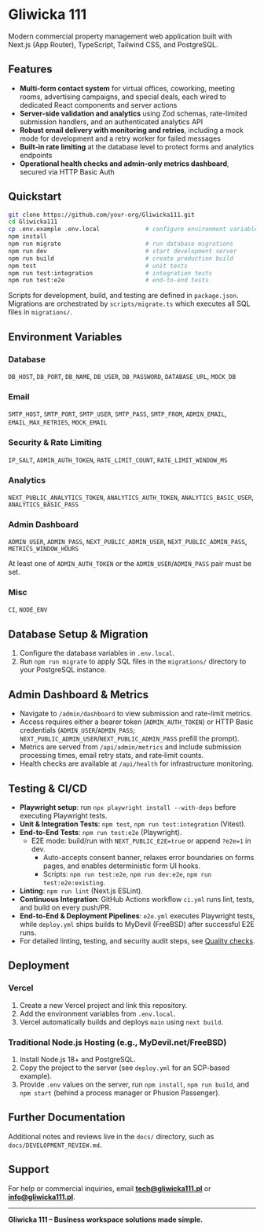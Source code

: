 # Gliwicka 111

Modern commercial property management web application built with Next.js (App Router), TypeScript, Tailwind CSS, and PostgreSQL.

## Features

- **Multi-form contact system** for virtual offices, coworking, meeting rooms, advertising campaigns, and special deals, each wired to dedicated React components and server actions
- **Server-side validation and analytics** using Zod schemas, rate-limited submission handlers, and an authenticated analytics API
- **Robust email delivery with monitoring and retries**, including a mock mode for development and a retry worker for failed messages
- **Built‑in rate limiting** at the database level to protect forms and analytics endpoints
- **Operational health checks and admin-only metrics dashboard**, secured via HTTP Basic Auth

## Quickstart

```bash
git clone https://github.com/your-org/Gliwicka111.git
cd Gliwicka111
cp .env.example .env.local             # configure environment variables
npm install
npm run migrate                        # run database migrations
npm run dev                            # start development server
npm run build                          # create production build
npm test                               # unit tests
npm run test:integration               # integration tests
npm run test:e2e                       # end-to-end tests
```

Scripts for development, build, and testing are defined in `package.json`.  
Migrations are orchestrated by `scripts/migrate.ts` which executes all SQL files in `migrations/`.

## Environment Variables

### Database
`DB_HOST`, `DB_PORT`, `DB_NAME`, `DB_USER`, `DB_PASSWORD`, `DATABASE_URL`, `MOCK_DB`

### Email
`SMTP_HOST`, `SMTP_PORT`, `SMTP_USER`, `SMTP_PASS`, `SMTP_FROM`, `ADMIN_EMAIL`, `EMAIL_MAX_RETRIES`, `MOCK_EMAIL`

### Security & Rate Limiting
`IP_SALT`, `ADMIN_AUTH_TOKEN`, `RATE_LIMIT_COUNT`, `RATE_LIMIT_WINDOW_MS`

### Analytics
`NEXT_PUBLIC_ANALYTICS_TOKEN`, `ANALYTICS_AUTH_TOKEN`, `ANALYTICS_BASIC_USER`, `ANALYTICS_BASIC_PASS`

### Admin Dashboard
`ADMIN_USER`, `ADMIN_PASS`, `NEXT_PUBLIC_ADMIN_USER`, `NEXT_PUBLIC_ADMIN_PASS`, `METRICS_WINDOW_HOURS`

At least one of `ADMIN_AUTH_TOKEN` or the `ADMIN_USER`/`ADMIN_PASS` pair must be set.

### Misc
`CI`, `NODE_ENV`

## Database Setup & Migration

1. Configure the database variables in `.env.local`.
2. Run `npm run migrate` to apply SQL files in the `migrations/` directory to your PostgreSQL instance.

## Admin Dashboard & Metrics

- Navigate to `/admin/dashboard` to view submission and rate-limit metrics.
- Access requires either a bearer token (`ADMIN_AUTH_TOKEN`) or HTTP Basic credentials (`ADMIN_USER`/`ADMIN_PASS`; `NEXT_PUBLIC_ADMIN_USER`/`NEXT_PUBLIC_ADMIN_PASS` prefill the prompt).
- Metrics are served from `/api/admin/metrics` and include submission processing times, email retry stats, and rate‑limit counts.
- Health checks are available at `/api/health` for infrastructure monitoring.

## Testing & CI/CD

- **Playwright setup**: run `npx playwright install --with-deps` before executing Playwright tests.
- **Unit & Integration Tests**: `npm test`, `npm run test:integration` (Vitest).
- **End-to-End Tests**: `npm run test:e2e` (Playwright).
  - E2E mode: build/run with `NEXT_PUBLIC_E2E=true` or append `?e2e=1` in dev.
    - Auto-accepts consent banner, relaxes error boundaries on forms pages, and enables deterministic form UI hooks.
    - Scripts: `npm run test:e2e`, `npm run dev:e2e`, `npm run test:e2e:existing`.
- **Linting**: `npm run lint` (Next.js ESLint).
- **Continuous Integration**: GitHub Actions workflow `ci.yml` runs lint, tests, and build on every push/PR.
- **End-to-End & Deployment Pipelines**: `e2e.yml` executes Playwright tests, while `deploy.yml` ships builds to MyDevil (FreeBSD) after successful E2E runs.
- For detailed linting, testing, and security audit steps, see [Quality checks](./docs/quality.md).

## Deployment

### Vercel
1. Create a new Vercel project and link this repository.
2. Add the environment variables from `.env.local`.
3. Vercel automatically builds and deploys `main` using `next build`.

### Traditional Node.js Hosting (e.g., MyDevil.net/FreeBSD)
1. Install Node.js 18+ and PostgreSQL.
2. Copy the project to the server (see `deploy.yml` for an SCP-based example).
3. Provide `.env` values on the server, run `npm install`, `npm run build`, and `npm start` (behind a process manager or Phusion Passenger).

## Further Documentation

Additional notes and reviews live in the `docs/` directory, such as `docs/DEVELOPMENT_REVIEW.md`.

## Support

For help or commercial inquiries, email **tech@gliwicka111.pl** or **info@gliwicka111.pl**.

---

**Gliwicka 111 – Business workspace solutions made simple.**
